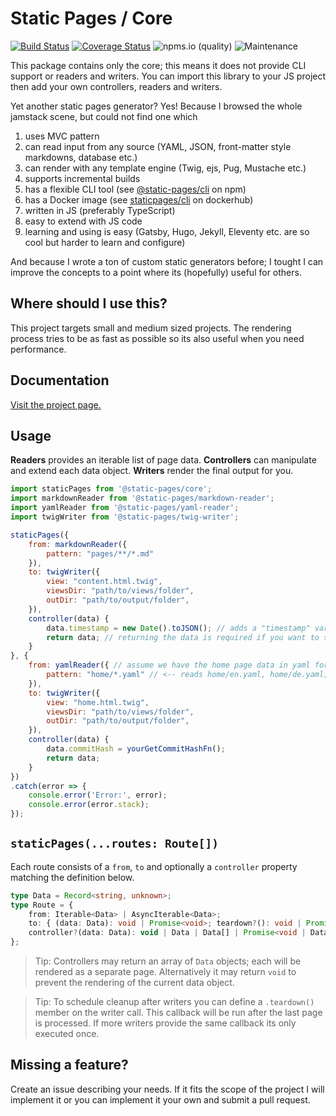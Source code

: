 # Static Pages / Core

[![Build Status](https://app.travis-ci.com/staticpagesjs/core.svg?branch=master)](https://app.travis-ci.com/staticpagesjs/core)
[![Coverage Status](https://coveralls.io/repos/github/staticpagesjs/core/badge.svg?branch=master)](https://coveralls.io/github/staticpagesjs/core?branch=master)
![npms.io (quality)](https://img.shields.io/npms-io/quality-score/@static-pages/core?label=quality)
![Maintenance](https://img.shields.io/maintenance/yes/2023)

This package contains only the core; this means it does not provide CLI support or readers and writers.
You can import this library to your JS project then add your own controllers, readers and writers.

Yet another static pages generator?
Yes! Because I browsed the whole jamstack scene, but could not find one which
1. uses MVC pattern
2. can read input from any source (YAML, JSON, front-matter style markdowns, database etc.)
3. can render with any template engine (Twig, ejs, Pug, Mustache etc.)
4. supports incremental builds
5. has a flexible CLI tool (see [@static-pages/cli](https://www.npmjs.com/package/@static-pages/cli) on npm)
6. has a Docker image (see [staticpages/cli](https://hub.docker.com/repository/docker/staticpages/cli) on dockerhub)
7. written in JS (preferably TypeScript)
8. easy to extend with JS code
9. learning and using is easy (Gatsby, Hugo, Jekyll, Eleventy etc. are so cool but harder to learn and configure)

And because I wrote a ton of custom static generators before; I tought I can improve the concepts to a point where its (hopefully) useful for others.

## Where should I use this?
This project targets small and medium sized projects. The rendering process tries to be as fast as possible so its also useful when you need performance.

## Documentation
[Visit the project page.](https://staticpagesjs.github.io/)

## Usage
__Readers__ provides an iterable list of page data. __Controllers__ can manipulate and extend each data object. __Writers__ render the final output for you.

```js
import staticPages from '@static-pages/core';
import markdownReader from '@static-pages/markdown-reader';
import yamlReader from '@static-pages/yaml-reader';
import twigWriter from '@static-pages/twig-writer';

staticPages({
    from: markdownReader({
        pattern: "pages/**/*.md"
    }),
    to: twigWriter({
        view: "content.html.twig",
        viewsDir: "path/to/views/folder",
        outDir: "path/to/output/folder",
    }),
    controller(data) {
        data.timestamp = new Date().toJSON(); // adds a "timestamp" variable
        return data; // returning the data is required if you want to send it to the renderer
    }
}, {
    from: yamlReader({ // assume we have the home page data in yaml format.
        pattern: "home/*.yaml" // <-- reads home/en.yaml, home/de.yaml, home/fr.yaml etc.
    }),
    to: twigWriter({
        view: "home.html.twig",
        viewsDir: "path/to/views/folder",
        outDir: "path/to/output/folder",
    }),
    controller(data) {
        data.commitHash = yourGetCommitHashFn();
        return data;
    }
})
.catch(error => {
    console.error('Error:', error);
    console.error(error.stack);
});
```

## `staticPages(...routes: Route[])`

Each route consists of a `from`, `to` and optionally a `controller` property matching the definition below.

```ts
type Data = Record<string, unknown>;
type Route = {
    from: Iterable<Data> | AsyncIterable<Data>;
    to: { (data: Data): void | Promise<void>; teardown?(): void | Promise<void>; };
    controller?(data: Data): void | Data | Data[] | Promise<void | Data | Data[]>;
};
```

> Tip: Controllers may return an array of `Data` objects; each will be rendered as a separate page.
> Alternatively it may return `void` to prevent the rendering of the current data object.

> Tip: To schedule cleanup after writers you can define a `.teardown()` member on the writer call.
> This callback will be run after the last page is processed. If more writers provide the same callback
> its only executed once.

## Missing a feature?
Create an issue describing your needs. If it fits the scope of the project I will implement it or you can implement it your own and submit a pull request.
